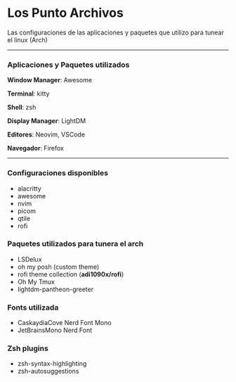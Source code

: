 # Los Punto Archivos
Las configuraciones de las aplicaciones y paquetes que utilizo para tunear el linux (Arch)

---

### Aplicaciones y Paquetes utilizados

**Window Manager**: Awesome

**Terminal**: kitty

**Shell**: zsh

**Display Manager**: LightDM

**Editores**: Neovim, VSCode

**Navegador**: Firefox

---

### Configuraciones disponibles

- alacritty
- awesome
- nvim
- picom
- qtile
- rofi

### Paquetes utilizados para tunera el arch

- LSDelux
- oh my posh (custom theme)
- rofi theme collection (**adi1090x/rofi**)
- Oh My Tmux
- lightdm-pantheon-greeter

### Fonts utilizada

- CaskaydiaCove Nerd Font Mono
- JetBrainsMono Nerd Font


### Zsh plugins

- zsh-syntax-highlighting
- zsh-autosuggestions
